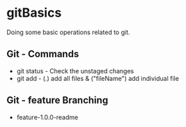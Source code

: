 # gitBasics

Doing some basic operations related to git.

## Git - Commands
- git status - Check the unstaged changes
- git add - (.) add all files & ("fileName") add individual file

## Git - feature Branching
- feature-1.0.0-readme